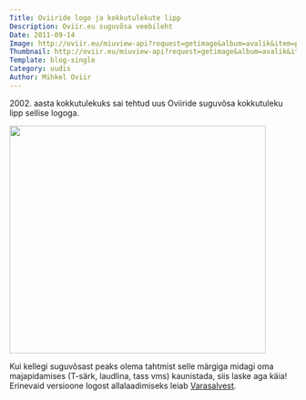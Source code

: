 ```yaml
---
Title: Oviiride logo ja kokkutulekute lipp
Description: Oviir.eu suguvõsa veebileht
Date: 2011-09-14
Image: http://oviir.eu/miuview-api?request=getimage&album=avalik&item=p9170006.jpg&size=600&mode=longest
Thumbnail: http://oviir.eu/miuview-api?request=getimage&album=avalik&item=p9170006.jpg&size=600&mode=square
Template: blog-single
Category: uudis
Author: Mihkel Oviir
---
```


2002\. aasta kokkutulekuks sai tehtud uus Oviiride suguvõsa kokkutuleku lipp sellise logoga.

<img alt="" src="http://oviir.eu/miuview-api?request=getimage&album=wp-pildid-sisusse&item=o-logo-white.png&size=450&mode=longest" title="Logo" class="alignnone" width="450" height="400" />

Kui kellegi suguvõsast peaks olema tahtmist selle märgiga midagi oma majapidamises (T-särk, laudlina, tass vms) kaunistada, siis laske aga käia! Erinevaid versioone logost allalaadimiseks leiab <a href="/varasalv/logo" title="Varasalv">Varasalvest</a>.
